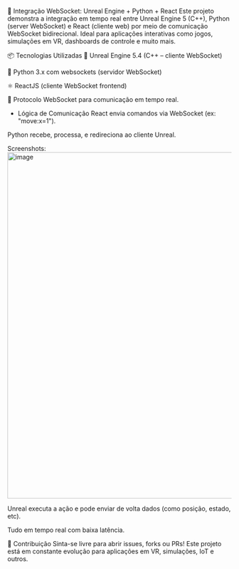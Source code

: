🔗 Integração WebSocket: Unreal Engine + Python + React
Este projeto demonstra a integração em tempo real entre Unreal Engine 5 (C++), Python (server WebSocket) e React (cliente web) por meio de comunicação WebSocket bidirecional. Ideal para aplicações interativas como jogos, simulações em VR, dashboards de controle e muito mais.

📦 Tecnologias Utilizadas
🧠 Unreal Engine 5.4 (C++ – cliente WebSocket)

🐍 Python 3.x com websockets (servidor WebSocket)

⚛️ ReactJS (cliente WebSocket frontend)

🔄 Protocolo WebSocket para comunicação em tempo real.

- Lógica de Comunicação
React envia comandos via WebSocket (ex: "move:x=1").

Python recebe, processa, e redireciona ao cliente Unreal.

Screenshots: <img width="1494" height="778" alt="image" src="https://github.com/user-attachments/assets/8409ac01-7d5b-401a-8e8c-144a058c317e" />


Unreal executa a ação e pode enviar de volta dados (como posição, estado, etc).

Tudo em tempo real com baixa latência.

🤝 Contribuição
Sinta-se livre para abrir issues, forks ou PRs! Este projeto está em constante evolução para aplicações em VR, simulações, IoT e outros.

